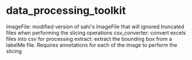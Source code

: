 # data_processing_toolkit

ImageFile: modified version of sahi's ImageFile that will ignored truncated files when performing the slicing operations
csv_converter: convert excels files into csv for processing 
extract: extract the bounding box from a labelMe file. Requires annotations for each of the image to perform the slicing 
